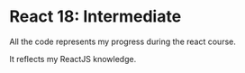 # React 18: Intermediate 

All the code represents my progress during the react course. 

It reflects my ReactJS knowledge.